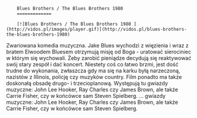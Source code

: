 
        Blues Brothers / The Blues Brothers 1980 
        =============
        
        [![Blues Brothers / The Blues Brothers 1980 ](http://vidos.pl/images/player.gif)](http://vidos.pl/blues-brothers-the-blues-brothers-1980)
        
        
 Zwariowana komedia muzyczna. Jake Blues wychodzi z więzienia i wraz z bratem Elwoodem Bluesem otrzymują misję od Boga - uratować sierociniec w którym się wychowali. Żeby zarobić pieniądze decydują się reaktywować swój stary zespół i dać koncert. Niestety coś co łatwo brzmi, jest dość trudne do wykonania, zwłaszcza gdy ma się na karku byłą narzeczoną, nazistów z Illinois, policję czy muzyków country. Film ponadto ma także doskonałą obsadę drugo- i trzecioplanową. Występują tu gwiazdy muzyczne: John Lee Hooker, Ray Charles czy James Brown, ale także Carrie Fisher, czy w końcówce sam Steven Spielberg.  ... gwiazdy muzyczne: John Lee Hooker, Ray Charles czy James Brown, ale także Carrie Fisher, czy w końcówce sam Steven Spielberg.
    